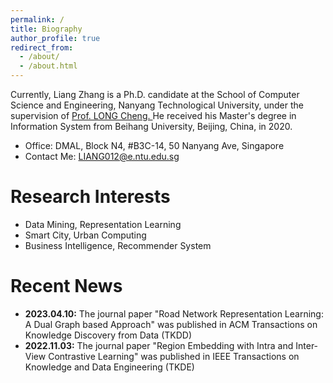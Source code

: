 ```yaml
---
permalink: /
title: Biography
author_profile: true
redirect_from: 
  - /about/
  - /about.html
---
```


<!-- Biography
====== -->
Currently, Liang Zhang is a Ph.D. candidate at the School of Computer Science and Engineering, Nanyang Technological University, under the supervision of <a href="https://personal.ntu.edu.sg/c.long/"> Prof. LONG Cheng. </a> He received his Master's degree in Information System from Beihang University, Beijing, China, in 2020.

<ul>
  <li>Office: DMAL, Block N4, #B3C-14, 50 Nanyang Ave, Singapore</li>
  <li>Contact Me: <a href="mailto:LIANG012@e.ntu.edu.sg"> LIANG012@e.ntu.edu.sg </a> </li>
</ul>

Research Interests
======
<ul>
  <li>Data Mining, Representation Learning </li>
  <li>Smart City, Urban Computing</li>
  <li>Business Intelligence, Recommender System</li>
</ul>


Recent News
======
<ul>
  <li> <b> 2023.04.10:</b> The journal paper "Road Network Representation Learning: A Dual Graph based Approach" was published in ACM Transactions on Knowledge Discovery from Data (TKDD) </li>
  <li> <b> 2022.11.03:</b> The journal paper "Region Embedding with Intra and Inter-View Contrastive Learning" was published in IEEE Transactions on Knowledge and Data Engineering (TKDE) </li>
</ul>
